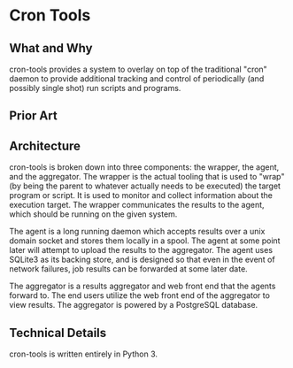 # Cron Tools
## What and Why
cron-tools provides a system to overlay on top of the traditional "cron" daemon to provide additional tracking and
control of periodically (and possibly single shot) run scripts and programs.

## Prior Art


## Architecture
cron-tools is broken down into three components: the wrapper, the agent, and the aggregator. The wrapper is the 
actual tooling that is used to "wrap" (by being the parent to whatever actually needs to be executed) the target
program or script. It is used to monitor and collect information about the execution target. The wrapper communicates
the results to the agent, which should be running on the given system.

 The agent is a long running daemon which accepts results over a unix domain socket and stores them locally in a spool.
The agent at some point later will attempt to upload the results to the aggregator. The agent uses SQLite3 as its 
backing store, and is designed so that even in the event of network failures, job results can be forwarded at some
later date.

 The aggregator is a results aggregator and web front end that the agents forward to. The end users utilize the web 
front end of the aggregator to view results. The aggregator is powered by a PostgreSQL database. 

## Technical Details

 cron-tools is written entirely in Python 3.